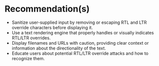 # Recommendation(s)

- Sanitize user-supplied input by removing or escaping RTL and LTR override characters before displaying it.
- Use a text rendering engine that properly handles or visually indicates RTL/LTR overrides.
- Display filenames and URLs with caution, providing clear context or information about the directionality of the text.
- Educate users about potential RTL/LTR override attacks and how to recognize them.
